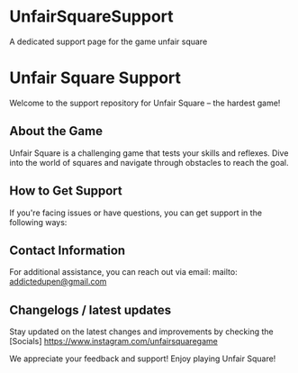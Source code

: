 # UnfairSquareSupport
A dedicated support page for the game unfair square 

# Unfair Square Support

Welcome to the support repository for Unfair Square – the hardest game!

## About the Game
Unfair Square is a challenging game that tests your skills and reflexes. Dive into the world of squares and navigate through obstacles to reach the goal.

## How to Get Support
If you're facing issues or have questions, you can get support in the following ways:

## Contact Information
For additional assistance, you can reach out via email: mailto: addictedupen@gmail.com 

## Changelogs / latest updates
Stay updated on the latest changes and improvements by checking the
[Socials]
https://www.instagram.com/unfairsquaregame

We appreciate your feedback and support! Enjoy playing Unfair Square!
